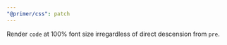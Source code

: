 ```yaml
---
"@primer/css": patch
---
```


Render `code` at 100% font size irregardless of direct descension from `pre`.
